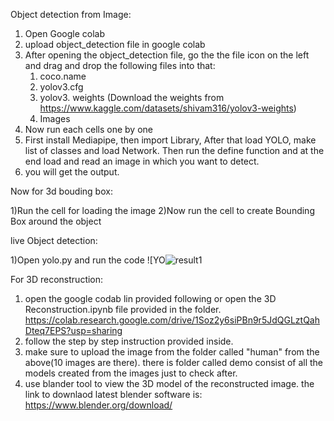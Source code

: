 Object detection from Image:

1) Open Google colab 
2) upload object_detection file in google colab
3) After opening the object_detection file, go the the file
   icon on the left and drag and drop the following files into that:
	1) coco.name
	2) yolov3.cfg
	3) yolov3. weights (Download the weights from https://www.kaggle.com/datasets/shivam316/yolov3-weights)
	4) Images
4) Now run each cells one by one
5) First install Mediapipe, then import Library, After that load YOLO,
   make list of classes and load Network. Then run the define function and at the
   end load and read an image in which you want to detect.
6) you will get the output.

Now for 3d bouding box:

1)Run the cell for loading the image
2)Now run the cell to create Bounding Box around the object


live Object detection:

1)Open yolo.py and run the code 
 ![YO![result1](https://user-images.githubusercontent.com/87551646/166852890-75358cc8-d258-4dd9-b5ba-d4c0d352ba40.png)

 For 3D reconstruction:
 1. open the google codab lin provided following or open the 3D Reconstruction.ipynb file provided in the folder. 
 https://colab.research.google.com/drive/1Soz2y6siPBn9r5JdQGLztQahDteq7EPS?usp=sharing
 2. follow the step by step instruction provided inside.
 3. make sure to upload the image from the folder called "human" from the above(10 images are there).
    there is folder called demo consist of all the models created from the images just to check after.
 4. use blander tool to view the 3D model of the reconstructed image.
 the link to downlaod latest blender software is: https://www.blender.org/download/
